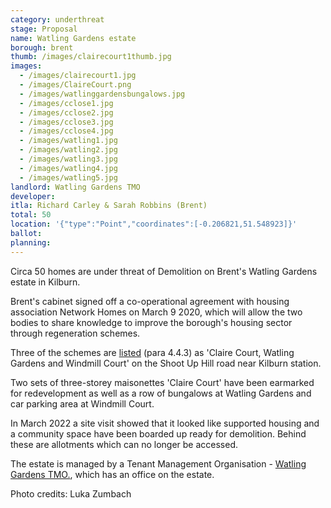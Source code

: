 ```yaml
---
category: underthreat
stage: Proposal
name: Watling Gardens estate
borough: brent
thumb: /images/clairecourt1thumb.jpg
images:
  - /images/clairecourt1.jpg
  - /images/ClaireCourt.png
  - /images/watlinggardensbungalows.jpg
  - /images/cclose1.jpg
  - /images/cclose2.jpg
  - /images/cclose3.jpg
  - /images/cclose4.jpg
  - /images/watling1.jpg
  - /images/watling2.jpg
  - /images/watling3.jpg
  - /images/watling4.jpg
  - /images/watling5.jpg
landlord: Watling Gardens TMO
developer:
itla: Richard Carley & Sarah Robbins (Brent)
total: 50
location: '{"type":"Point","coordinates":[-0.206821,51.548923]}'
ballot:
planning:
---
```

Circa 50 homes are under threat of Demolition on Brent's Watling Gardens estate in Kilburn.

Brent's cabinet signed off a co-operational agreement with housing association Network Homes on March 9 2020, which will allow the two bodies to share knowledge to improve the borough's housing sector through regeneration schemes.

Three of the schemes are [listed](http://democracy.brent.gov.uk/documents/s95738/07.%20Cabinet%20Report%20-%20Collaboration%20with%20Network%20Homes.pdf) (para 4.4.3) as 'Claire Court, Watling Gardens and Windmill Court' on the Shoot Up Hill road near Kilburn station. 

Two sets of three-storey maisonettes 'Claire Court' have been earmarked for redevelopment as well as a row of bungalows at Watling Gardens and car parking area at Windmill Court. 

In March 2022 a site visit showed that it looked like supported housing and a community space have been boarded up ready for demolition. Behind these are allotments which can no longer be accessed.   

The estate is managed by a Tenant Management Organisation - [Watling Gardens TMO.](http://www.watlinggardenstmo.co.uk/), which has an office on the estate.

Photo credits: Luka Zumbach
